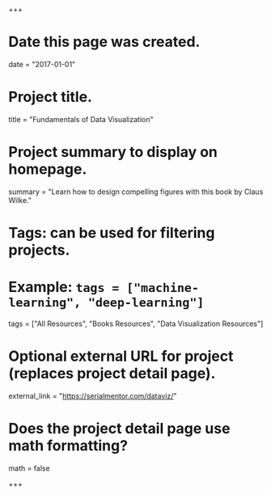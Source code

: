 +++
# Date this page was created.
date = "2017-01-01"


# Project title.
title = "Fundamentals of Data Visualization"

# Project summary to display on homepage.
summary = "Learn how to design compelling figures with this book by Claus Wilke."

# Tags: can be used for filtering projects.
# Example: `tags = ["machine-learning", "deep-learning"]`
tags = ["All Resources", "Books Resources", "Data Visualization Resources"]

# Optional external URL for project (replaces project detail page).
external_link = "https://serialmentor.com/dataviz/"

# Does the project detail page use math formatting?
math = false

+++
